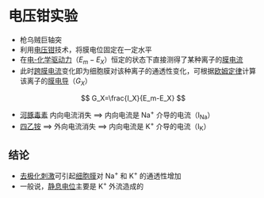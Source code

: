 # 电压钳实验

- 枪乌贼巨轴突
- 利用[电压钳](电压钳.md)技术，将膜电位固定在一定水平
- 在[电-化学驱动力](电-化学驱动力.md)（$E_m-E_X$）恒定的状态下直接测得了某种离子的[膜电流](膜电流.md)
- 此时[跨膜电流](跨膜电流.md)变化即为细胞膜对该种离子的通透性变化，可根据[欧姆定律](欧姆定律.md)计算该离子的[膜电导](膜电导.md)（$G_X$）

$$
G_X=\frac{I_X}{E_m-E_X}
$$



- [河豚毒素](河豚毒素.md) 内向电流消失 ==> 内向电流是 Na<sup>+</sup> 介导的电流（I<sub>Na</sub>）
- [四乙铵](四乙铵.md) ==> 外向电流消失 ==> 内向电流是 K<sup>+</sup> 介导的电流（I<sub>K</sub>）

## 结论

- [去极化](去极化.md)[刺激](刺激.md)可引起[细胞膜](细胞膜.md)对 Na<sup>+</sup> 和 K<sup>+</sup> 的通透性增加
- 一般说，[静息电位](静息电位.md)主要是 K<sup>+</sup> 外流造成的
